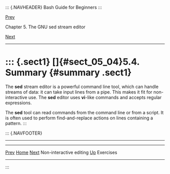 ::: {.NAVHEADER}
Bash Guide for Beginners
:::

[Prev](sect_05_03.md)

Chapter 5. The GNU sed stream editor

[Next](sect_05_05.md)

------------------------------------------------------------------------

::: {.sect1}
[]{#sect_05_04}5.4. Summary {#summary .sect1}
===========================

The **sed** stream editor is a powerful command line tool, which can
handle streams of data: it can take input lines from a pipe. This makes
it fit for non-interactive use. The **sed** editor uses **vi**-like
commands and accepts regular expressions.

The **sed** tool can read commands from the command line or from a
script. It is often used to perform find-and-replace actions on lines
containing a pattern.
:::

::: {.NAVFOOTER}

------------------------------------------------------------------------

  ------------------------- -------------------- -------------------------
  [Prev](sect_05_03.md)    [Home](index.md)    [Next](sect_05_05.md)
  Non-interactive editing    [Up](chap_05.md)                  Exercises
  ------------------------- -------------------- -------------------------
:::
